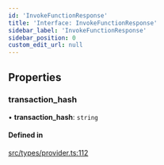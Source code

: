 ```yaml
---
id: 'InvokeFunctionResponse'
title: 'Interface: InvokeFunctionResponse'
sidebar_label: 'InvokeFunctionResponse'
sidebar_position: 0
custom_edit_url: null
---
```


## Properties

### transaction_hash

• **transaction_hash**: `string`

#### Defined in

[src/types/provider.ts:112](https://github.com/PhilippeR26/starknet.js/blob/689c0e5/src/types/provider.ts#L112)

